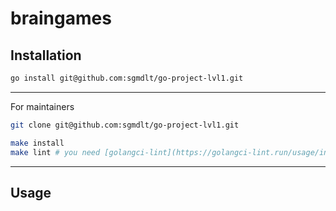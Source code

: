 # braingames

## Installation

```bash
go install git@github.com:sgmdlt/go-project-lvl1.git
```

---

For maintainers

```bash
git clone git@github.com:sgmdlt/go-project-lvl1.git

make install
make lint # you need [golangci-lint](https://golangci-lint.run/usage/install/) for this
```

---
## Usage